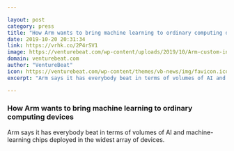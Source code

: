 ```yaml
---

layout: post
category: press
title: "How Arm wants to bring machine learning to ordinary computing devices"
date: 2019-10-20 20:31:34
link: https://vrhk.co/2P4rSV1
image: https://venturebeat.com/wp-content/uploads/2019/10/Arm-custom-instructions_image.jpg?w=1200&strip=all
domain: venturebeat.com
author: "VentureBeat"
icon: https://venturebeat.com/wp-content/themes/vb-news/img/favicon.ico
excerpt: "Arm says it has everybody beat in terms of volumes of AI and machine-learning chips deployed in the widest array of devices."

---
```


### How Arm wants to bring machine learning to ordinary computing devices

Arm says it has everybody beat in terms of volumes of AI and machine-learning chips deployed in the widest array of devices.